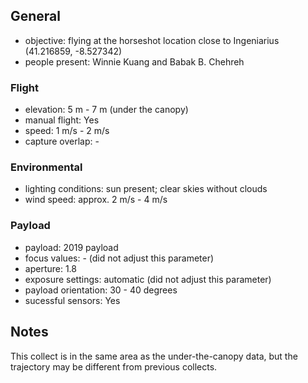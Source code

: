 ## General
* objective: flying at the horseshot location close to Ingeniarius (41.216859, -8.527342)
* people present: Winnie Kuang and Babak B. Chehreh

### Flight 
* elevation: 5 m - 7 m (under the canopy)
* manual flight: Yes
* speed: 1 m/s - 2 m/s
* capture overlap: -

### Environmental 
* lighting conditions: sun present; clear skies without clouds
* wind speed: approx. 2 m/s - 4 m/s

### Payload 
* payload: 2019 payload
* focus values: - (did not adjust this parameter)
* aperture: 1.8 
* exposure settings: automatic (did not adjust this parameter)
* payload orientation: 30 - 40 degrees
* sucessful sensors: Yes

## Notes
 This collect is in the same area as the under-the-canopy data, but the trajectory may be different from previous collects. 